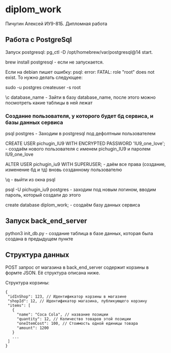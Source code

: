 # diplom_work
Пичугин Алексей ИУ9-81Б. Дипломная работа 

## Работа с PostgreSql

Запуск postgresql: pg_ctl -D /opt/homebrew/var/postgresql@14 start. 

brew install postgresql - если не запускается.

Если на debian пишет ошибку: psql: error: FATAL:  role "root" does not exist. То нужно делать следующее:

sudo -u postgres createuser -s root

\c database_name - Зайти в базу database_name, после этого можно посмотреть какие таблицы в ней лежат

### Создание пользователя, у которого будет бд сервиса, и базы данных сервиса 

psql postgres - Заходим в postgresql под дефолтным пользователем

CREATE USER pichugin_IU9 WITH ENCRYPTED PASSWORD 'IU9_one_love'; - создаём нового пользователя с именем pichugin_IU9 и паролем IU9_one_love

ALTER USER pichugin_iu9 WITH SUPERUSER; - даём все права (создание, изменение бд и тд) вновь созданному пользователю

\q - выйти из окна psql

psql -U pichugin_iu9 postgres - заходим под новым логином, вводим пароль, который создали до этого

create database diplom_work; - создаём базу данных сервиса

## Запуск back_end_server

python3 init_db.py - создание таблица в базе данных, которая была создана в предыдущем пункте

## Структура данных

POST запрос от магазина в back_end_server содержит корзины в формте JSON. Её структура описана ниже.


Структура корзины:
```
{
 "idInShop": 123, // Идентификатор корзины в магазине
 "shopId": 12, // Идентификатор магазина, публикующего корзину
 "items": [
   {
     "name": "Coca Cola", // название позиции
     "quantity": 12, // Количество товаров этой позиции
     "oneItemCost": 100, // Стоимость одной единицы товара
     "amount": 1200
   }
   ...
 ]
}
```
